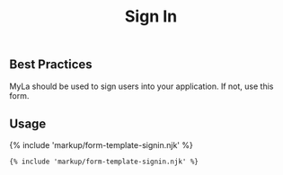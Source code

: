 ﻿---
title: Sign In
summary: The Sign In block allows the user to sign into an application.
tags: form-templates
layout: guide
image: /img/illustrations/illus-sign-in.svg
imageAlt: 
social:
  title: Sign In
  description: The Sign In block allows the user to sign into an application.
  image:
eleventyNavigation:
  key: Sign In
  parent: Form Templates
  order: 8
  excerpt: The Sign In block allows the user to sign into an application.
  img: /img/illustrations/illus-sign-in.svg
---

## Best Practices

MyLa should be used to sign users into your application. If not, use this form.

## Usage

{% include 'markup/form-template-signin.njk' %}

``` html
{% include 'markup/form-template-signin.njk' %}
```
